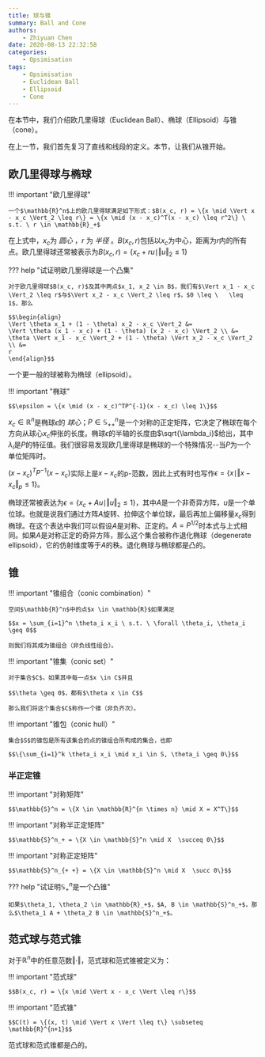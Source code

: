 ```yaml
---
title: 球与锥
summary: Ball and Cone
authors:
    - Zhiyuan Chen
date: 2020-08-13 22:32:58
categories: 
    - Opsimisation
tags:
    - Opsimisation
    - Euclidean Ball
    - Ellipsoid
    - Cone
---
```


在本节中，我们介绍欧几里得球（Euclidean Ball）、椭球（Ellipsoid）与锥（cone）。

在上一节，我们首先复习了直线和线段的定义。本节，让我们从锥开始。

## 欧几里得球与椭球

!!! important "欧几里得球"

    一个$\mathbb{R}^n$上的欧几里得球满足如下形式：$B(x_c, r) = \{x \mid \Vert x - x_c \Vert_2 \leq r\} = \{x \mid (x - x_c)^T(x - x_c) \leq r^2\} \ s.t. \ r \in \mathbb{R}_+$

在上式中，$x_c$为 *圆心* ，$r$ 为 *半径* 。$B(x_c, r)$包括以$x_c$为中心，距离为$r$内的所有点。欧几里得球还常被表示为$B(x_c, r) = \{x_c + ru \mid \Vert u \Vert_2 \leq 1\}$

??? help "试证明欧几里得球是一个凸集"

    对于欧几里得球$B(x_c, r)$及其中两点$x_1, x_2 \in B$，我们有$\Vert x_1 - x_c \Vert_2 \leq r$与$\Vert x_2 - x_c \Vert_2 \leq r$，$0 \leq \   \leq 1$，那么

    $$\begin{align}
    \Vert \theta x_1 + (1 - \theta) x_2 - x_c \Vert_2 &= 
    \Vert \theta (x_1 - x_c) + (1 - \theta) (x_2 - x_c) \Vert_2 \\ &=
    \theta \Vert x_1 - x_c \Vert_2 + (1 - \theta) \Vert x_2 - x_c \Vert_2 \\ &= 
    r
    \end{align}$$

一个更一般的球被称为椭球（ellipsoid）。

!!! important "椭球"

    $$\epsilon = \{x \mid (x - x_c)^TP^{-1}(x - x_c) \leq 1\}$$

$x_c \in \mathbb{R}^n$是椭球$\epsilon$的 *球心*；$P \in \mathbb{S}^n_{++}$是一个对称的正定矩阵，它决定了椭球在每个方向从球心$x_c$伸张的长度。椭球$\epsilon$的半轴的长度由$\sqrt{\lambda_i}$给出，其中$\lambda_i$是$P$的特征值。我们很容易发现欧几里得球是椭球的一个特殊情况--当$P$为一个单位矩阵时。

$(x - x_c)^TP^{-1}(x - x_c)$实际上是$x - x_c$的p-范数，因此上式有时也写作$\epsilon = \{x \mid \Vert x - x_c \Vert_p \leq 1\}$。

椭球还常被表达为$\epsilon = \{x_c + Au \mid \Vert u \Vert_2 \leq 1\}$，其中$A$是一个非奇异方阵，$u$是一个单位球。也就是说我们通过方阵$A$旋转、拉伸这个单位球，最后再加上偏移量$x_c$得到椭球。在这个表达中我们可以假设$A$是对称、正定的。$A = P^{1/2}$时本式与上式相同。如果$A$是对称正定的奇异方阵，那么这个集合被称作退化椭球（degenerate ellipsoid），它的仿射维度等于$A$的秩。退化椭球与椭球都是凸的。

## 锥

!!! important "锥组合（conic combination）"

    空间$\mathbb{R}^n$中的点$x \in \mathbb{R}$如果满足
    
    $$x = \sum_{i=1}^n \theta_i x_i \ s.t. \ \forall \theta_i, \theta_i \geq 0$$
    
    则我们将其成为锥组合（非负线性组合）。

!!! important "锥集（conic set）"

    对于集合$C$，如果其中每一点$x \in C$并且
    
    $$\theta \geq 0$，都有$\theta x \in C$$
    
    那么我们将这个集合$C$称作一个锥（非负齐次）。

!!! important "锥包（conic hull）"

    集合$S$的锥包是所有该集合的点的锥组合所构成的集合，也即
    
    $$\{\sum_{i=1}^k \theta_i x_i \mid x_i \in S, \theta_i \geq 0\}$$

### 半正定锥

!!! important "对称矩阵"

    $$\mathbb{S}^n = \{X \in \mathbb{R}^{n \times n} \mid X = X^T\}$$

!!! important "对称半正定矩阵"

    $$\mathbb{S}^n_+ = \{X \in \mathbb{S}^n \mid X  \succeq 0\}$$

!!! important "对称正定矩阵"

    $$\mathbb{S}^n_{+ +} = \{X \in \mathbb{S}^n \mid X  \succ 0\}$$

??? help "试证明$\mathbb{S}^n_+$是一个凸锥"

    如果$\theta_1, \theta_2 \in \mathbb{R}_+$，$A, B \in \mathbb{S}^n_+$，那么$\theta_1 A + \theta_2 B \in \mathbb{S}^n_+$。

## 范式球与范式锥

对于$\mathbb{R}^n$中的任意范数$\Vert \cdot \Vert$，范式球和范式锥被定义为：

!!! important "范式球"

    $$B(x_c, r) = \{x \mid \Vert x - x_c \Vert \leq r\}$$

!!! important "范式锥"

    $$C(t) = \{(x, t) \mid \Vert x \Vert \leq t\} \subseteq \mathbb{R}^{n+1}$$

范式球和范式锥都是凸的。
